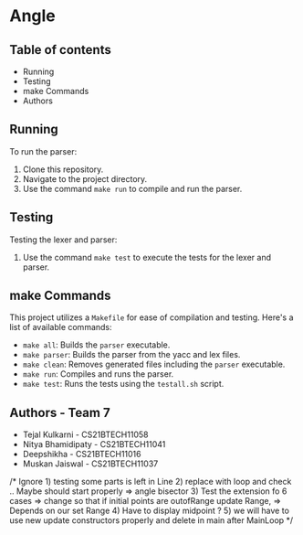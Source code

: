 # Angle

## Table of contents

- Running
- Testing
- make Commands
- Authors

## Running
To run the parser:

1. Clone this repository.
2. Navigate to the project directory.
3. Use the command `make run` to compile and run the parser.

## Testing
Testing the lexer and parser:

1. Use the command `make test` to execute the tests for the lexer and parser.


## make Commands
This project utilizes a `Makefile` for ease of compilation and testing. Here's a list of available commands:

- `make all`: Builds the `parser` executable.
- `make parser`: Builds the parser from the yacc and lex files.
- `make clean`: Removes generated files including the `parser` executable.
- `make run`: Compiles and runs the parser.
- `make test`: Runs the tests using the `testall.sh` script.

## Authors - Team 7
- Tejal Kulkarni    - CS21BTECH11058
- Nitya Bhamidipaty - CS21BTECH11041
- Deepshikha        - CS21BTECH11016
- Muskan Jaiswal    - CS21BTECH11037

/*
Ignore 
    1) testing some parts is left in Line
    2) replace with loop and check .. Maybe should start properly => angle bisector
    3) Test the extension fo 6 cases => change so that if initial points are outofRange update Range, => Depends on our set Range
    4) Have to display midpoint ? 
    5) we will have to use new update constructors properly and delete in main after MainLoop
*/
